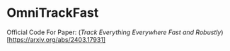 # OmniTrackFast
Official Code For Paper: (*Track Everything Everywhere Fast and Robustly*)[https://arxiv.org/abs/2403.17931]

